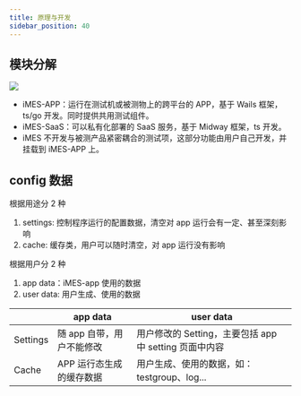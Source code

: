 ```yaml
---
title: 原理与开发
sidebar_position: 40
---
```


## 模块分解

![](@site/static/img/design.spec/logic.view.svg)

- iMES-APP：运行在测试机或被测物上的跨平台的 APP，基于 Wails 框架，ts/go 开发。同时提供共用测试组件。
- iMES-SaaS：可以私有化部署的 SaaS 服务，基于 Midway 框架，ts 开发。
- iMES 不开发与被测产品紧密耦合的测试项，这部分功能由用户自己开发，并挂载到 iMES-APP 上。

## config 数据

根据用途分 2 种

1. settings: 控制程序运行的配置数据，清空对 app 运行会有一定、甚至深刻影响
2. cache: 缓存类，用户可以随时清空，对 app 运行没有影响

根据用户分 2 种

1. app data：iMES-app 使用的数据
2. user data: 用户生成、使用的数据

|          | app data                  | user data                                              |
| -------- | ------------------------- | ------------------------------------------------------ |
| Settings | 随 app 自带，用户不能修改 | 用户修改的 Setting，主要包括 app 中 setting 页面中内容 |
| Cache    | APP 运行态生成的缓存数据  | 用户生成、使用的数据，如：testgroup、log...            |
